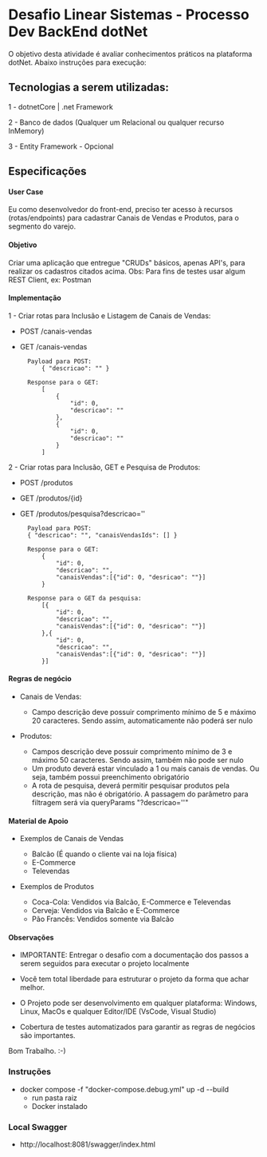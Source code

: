 # Desafio Linear Sistemas - Processo Dev BackEnd dotNet

O objetivo desta atividade é avaliar conhecimentos práticos na plataforma dotNet. Abaixo instruções para execução:

## Tecnologias a serem utilizadas:

1 - dotnetCore | .net Framework

2 - Banco de dados (Qualquer um Relacional ou qualquer recurso InMemory)

3 - Entity Framework - Opcional

## Especificações

#### User Case
Eu como desenvolvedor do front-end, preciso ter acesso à recursos (rotas/endpoints) para cadastrar Canais de Vendas e Produtos, para o segmento do varejo.

#### Objetivo
Criar uma aplicação que entregue "CRUDs" básicos, apenas API's, para realizar os cadastros citados acima. Obs: Para fins de testes usar algum REST Client, ex: Postman

#### Implementação
1 - Criar rotas para Inclusão e Listagem de Canais de Vendas:
- POST /canais-vendas
- GET /canais-vendas
    
        Payload para POST:
            { "descricao": "" }

        Response para o GET:
            [
                {
                    "id": 0,
                    "descricao": ""
                },
                {
                    "id": 0,
                    "descricao": ""
                }
            ]

2 - Criar rotas para Inclusão, GET e Pesquisa de Produtos:
- POST /produtos
- GET /produtos/{id}
- GET /produtos/pesquisa?descricao=''

        Payload para POST:
        { "descricao": "", "canaisVendasIds": [] }

        Response para o GET:
            { 
                "id": 0, 
                "descricao": "", 
                "canaisVendas":[{"id": 0, "desricao": ""}] 
            }
        
        Response para o GET da pesquisa:
            [{
                "id": 0, 
                "descricao": "", 
                "canaisVendas":[{"id": 0, "desricao": ""}] 
            },{ 
                "id": 0, 
                "descricao": "", 
                "canaisVendas":[{"id": 0, "desricao": ""}] 
            }]
        
#### Regras de negócio
- Canais de Vendas:
  - Campo descrição deve possuir comprimento mínimo de 5 e máximo 20 caracteres. Sendo assim, automaticamente não poderá ser nulo


- Produtos:
  - Campos descrição deve possuir comprimento mínimo de 3 e máximo 50 caracteres. Sendo assim, também não pode ser nulo
  - Um produto deverá estar vinculado a 1 ou mais canais de vendas. Ou seja, também possui preenchimento obrigatório
  - A rota de pesquisa, deverá permitir pesquisar produtos pela descrição, mas não é obrigatório. A passagem do parâmetro para filtragem será via queryParams "?descricao=''"

#### Material de Apoio
- Exemplos de Canais de Vendas
  - Balcão (É quando o cliente vai na loja física)
  - E-Commerce
  - Televendas

- Exemplos de Produtos
   - Coca-Cola: Vendidos via Balcão, E-Commerce e Televendas
   - Cerveja: Vendidos via Balcão e E-Commerce 
   - Pão Francês: Vendidos somente via Balcão
   

#### Observações
- IMPORTANTE: Entregar o desafio com a documentação dos passos a serem seguidos para executar o projeto localmente

- Você tem total liberdade para estruturar o projeto da forma que achar melhor.

- O Projeto pode ser desenvolvimento em qualquer plataforma: Windows, Linux, MacOs e qualquer Editor/IDE (VsCode, Visual Studio) 

- Cobertura de testes automatizados para garantir as regras de negócios são importantes.


Bom Trabalho. :-)

### Instruções
- docker compose -f "docker-compose.debug.yml" up -d --build 
    - run pasta raiz
    - Docker instalado

### Local Swagger
- http://localhost:8081/swagger/index.html




